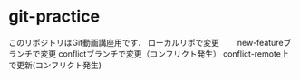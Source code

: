 # git-practice
このリポジトリはGit動画講座用です．
ローカルリポで変更　　
new-featureブランチで変更
conflictブランチで変更（コンフリクト発生）
conflict-remote上で更新(コンフリクト発生)


